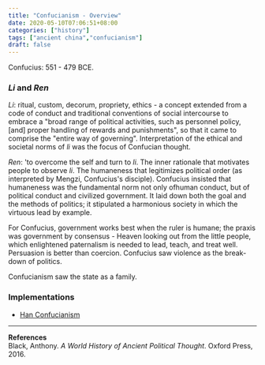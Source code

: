 ```yaml
---
title: "Confucianism - Overview"
date: 2020-05-10T07:06:51+08:00
categories: ["history"]
tags: ["ancient china","confucianism"]
draft: false
---
```


Confucius: 551 - 479 BCE.

### *Li* and *Ren*
*Li*: ritual, custom, decorum, propriety, ethics - a concept extended from a code of conduct and traditional conventions of social intercourse to embrace a "broad range of political activities, such as personnel policy, [and] proper handling of rewards and punishments", so that it came to comprise the "entire way of governing". Interpretation of the ethical and societal norms of *li* was the focus of Confucian thought.

*Ren*: 'to overcome the self and turn to *li*. The inner rationale that motivates people to observe *li*. The humaneness that legitimizes political order (as interpreted by Mengzi, Confucius's disciple). Confucius insisted that humaneness was the fundamental norm not only ofhuman conduct, but of political conduct and civilized government. It laid down both the goal and the methods of politics; it stipulated a harmonious society in which the virtuous lead by example. 

For Confucius, government works best when the ruler is humane; the praxis was government by consensus - Heaven looking out from the little people, which enlightened paternalism is needed to lead, teach, and treat well. Persuasion is better than coercion. Confucius saw violence as the break- down of politics.

Confucianism saw the state as a family.

### Implementations
- [Han Confucianism](../han-confucianism-overview/)

---
**References**  
Black, Anthony. *A World History of Ancient Political Thought*. Oxford Press, 2016.

